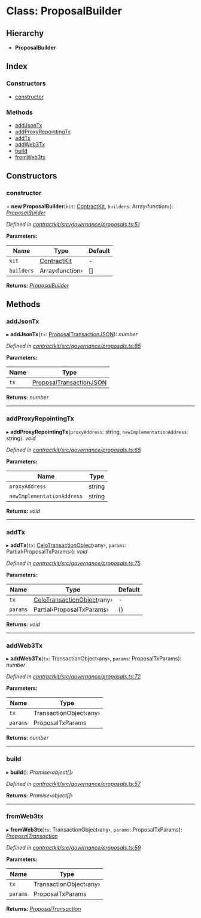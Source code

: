 # Class: ProposalBuilder

## Hierarchy

* **ProposalBuilder**

## Index

### Constructors

* [constructor](_governance_proposals_.proposalbuilder.md#constructor)

### Methods

* [addJsonTx](_governance_proposals_.proposalbuilder.md#addjsontx)
* [addProxyRepointingTx](_governance_proposals_.proposalbuilder.md#addproxyrepointingtx)
* [addTx](_governance_proposals_.proposalbuilder.md#addtx)
* [addWeb3Tx](_governance_proposals_.proposalbuilder.md#addweb3tx)
* [build](_governance_proposals_.proposalbuilder.md#build)
* [fromWeb3tx](_governance_proposals_.proposalbuilder.md#fromweb3tx)

## Constructors

###  constructor

\+ **new ProposalBuilder**(`kit`: [ContractKit](_kit_.contractkit.md), `builders`: Array‹function›): *[ProposalBuilder](_governance_proposals_.proposalbuilder.md)*

*Defined in [contractkit/src/governance/proposals.ts:51](https://github.com/celo-org/celo-monorepo/blob/master/packages/contractkit/src/governance/proposals.ts#L51)*

**Parameters:**

Name | Type | Default |
------ | ------ | ------ |
`kit` | [ContractKit](_kit_.contractkit.md) | - |
`builders` | Array‹function› | [] |

**Returns:** *[ProposalBuilder](_governance_proposals_.proposalbuilder.md)*

## Methods

###  addJsonTx

▸ **addJsonTx**(`tx`: [ProposalTransactionJSON](../interfaces/_governance_proposals_.proposaltransactionjson.md)): *number*

*Defined in [contractkit/src/governance/proposals.ts:85](https://github.com/celo-org/celo-monorepo/blob/master/packages/contractkit/src/governance/proposals.ts#L85)*

**Parameters:**

Name | Type |
------ | ------ |
`tx` | [ProposalTransactionJSON](../interfaces/_governance_proposals_.proposaltransactionjson.md) |

**Returns:** *number*

___

###  addProxyRepointingTx

▸ **addProxyRepointingTx**(`proxyAddress`: string, `newImplementationAddress`: string): *void*

*Defined in [contractkit/src/governance/proposals.ts:65](https://github.com/celo-org/celo-monorepo/blob/master/packages/contractkit/src/governance/proposals.ts#L65)*

**Parameters:**

Name | Type |
------ | ------ |
`proxyAddress` | string |
`newImplementationAddress` | string |

**Returns:** *void*

___

###  addTx

▸ **addTx**(`tx`: [CeloTransactionObject](_wrappers_basewrapper_.celotransactionobject.md)‹any›, `params`: Partial‹ProposalTxParams›): *void*

*Defined in [contractkit/src/governance/proposals.ts:75](https://github.com/celo-org/celo-monorepo/blob/master/packages/contractkit/src/governance/proposals.ts#L75)*

**Parameters:**

Name | Type | Default |
------ | ------ | ------ |
`tx` | [CeloTransactionObject](_wrappers_basewrapper_.celotransactionobject.md)‹any› | - |
`params` | Partial‹ProposalTxParams› | {} |

**Returns:** *void*

___

###  addWeb3Tx

▸ **addWeb3Tx**(`tx`: TransactionObject‹any›, `params`: ProposalTxParams): *number*

*Defined in [contractkit/src/governance/proposals.ts:72](https://github.com/celo-org/celo-monorepo/blob/master/packages/contractkit/src/governance/proposals.ts#L72)*

**Parameters:**

Name | Type |
------ | ------ |
`tx` | TransactionObject‹any› |
`params` | ProposalTxParams |

**Returns:** *number*

___

###  build

▸ **build**(): *Promise‹object[]›*

*Defined in [contractkit/src/governance/proposals.ts:57](https://github.com/celo-org/celo-monorepo/blob/master/packages/contractkit/src/governance/proposals.ts#L57)*

**Returns:** *Promise‹object[]›*

___

###  fromWeb3tx

▸ **fromWeb3tx**(`tx`: TransactionObject‹any›, `params`: ProposalTxParams): *[ProposalTransaction](../modules/_wrappers_governance_.md#proposaltransaction)*

*Defined in [contractkit/src/governance/proposals.ts:59](https://github.com/celo-org/celo-monorepo/blob/master/packages/contractkit/src/governance/proposals.ts#L59)*

**Parameters:**

Name | Type |
------ | ------ |
`tx` | TransactionObject‹any› |
`params` | ProposalTxParams |

**Returns:** *[ProposalTransaction](../modules/_wrappers_governance_.md#proposaltransaction)*
